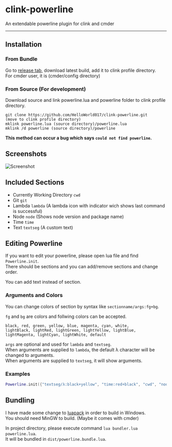 # clink-powerline
An extendable powerline plugin for clink and cmder

----

## Installation
### From Bundle
Go to [release tab](https://github.com/HelloWorld017/clink-powerline/releases), download latest build, add it to clink profile directory.  
For cmder user, it is (cmder/config directory)

### From Source (For development)
Download source and link powerline.lua and powerline folder to clink profile directory.  
```
git clone https://github.com/HelloWorld017/clink-powerline.git
(move to clink profile directory)
mklink powerline.lua (source directory)/powerline.lua
mklink /d powerline (source directory)/powerline
```
**This method can occur a bug which says `could not find powerline`.**

## Screenshots
![Screenshot](https://i.imgur.com/Kuj6GdI.png)

## Included Sections
 * Currently Working Directory `cwd`  
 * Git `git`  
 * Lambda `lambda` (A lambda icon with indicator wich shows last command is successful)  
 * Node `node` (Shows node version and package name)  
 * Time `time`  
 * Text `textseg` (A custom text)  

## Editing Powerline
If you want to edit your powerline, please open lua file and find `Powerline.init`.  
There should be sections and you can add/remove sections and change order.  

You can add text instead of section. 

### Arguments and Colors
You can change colors of section by syntax like `sectionname/args:fg+bg`.

`fg` and `bg` are colors and follwing colors can be accepted.
```
black, red, green, yellow, blue, magenta, cyan, white,
lightBlack, lightRed, lightGreen, lightYellow, lightBlue, lightMagenta, lightCyan, lightWhite, default 
```

`args` are optional and used for `lambda` and `textseg`.  
When arguments are supplied to `lambda`, the default λ character will be changed to arguments.  
When arguments are supplied to `textseg`, it will show arguments.  

### Examples
```lua
Powerline.init({"textseg/λ:black+yellow", "time:red+black", "cwd", "node", "git", "text/\n", "lambda/nenw*"})
```

## Bundling
I have made some change to [luapack](https://gist.github.com/turtleDev/a54a61a14e4a438f893865843279fd40) in order to build in Windows.  
You should need MinGW to build. (Maybe it comes with cmder)

In project directory, please execute command `lua bundler.lua powerline.lua`.  
It will be bundled in `dist/powerline.bundle.lua`.
